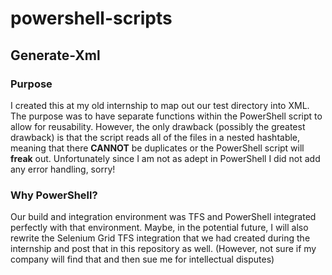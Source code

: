 # powershell-scripts

## Generate-Xml
### Purpose
I created this at my old internship to map out our test directory into XML. The purpose was to have separate functions within the PowerShell script to allow for reusability. However, the only drawback (possibly the greatest drawback) is that the script reads all of the files in a nested hashtable, meaning that there __CANNOT__ be duplicates or the PowerShell script will __freak__ out. Unfortunately since I am not as adept in PowerShell I did not add any error handling, sorry!

### Why PowerShell?
Our build and integration environment was TFS and PowerShell integrated perfectly with that environment. Maybe, in the potential future, I will also rewrite the Selenium Grid TFS integration that we had created during the internship and post that in this repository as well. (However, not sure if my company will find that and then sue me for intellectual disputes)